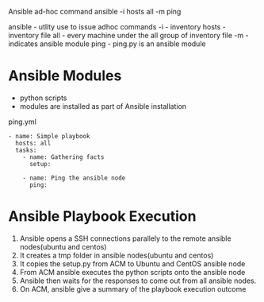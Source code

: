 Ansible ad-hoc command
ansible -i hosts all -m ping

ansible - utlity use to issue adhoc commands
-i - inventory
hosts - inventory file
all -  every machine under the all group of inventory file
-m - indicates ansible module
ping - ping.py is an ansible module

# Ansible Modules
* python scripts
* modules are installed as part of Ansible installation

ping.yml

    - name: Simple playbook
      hosts: all
      tasks:
        - name: Gathering facts
          setup:
      
        - name: Ping the ansible node
          ping:

# Ansible Playbook Execution 
1. Ansible opens a SSH connections parallely to the remote ansible nodes(ubuntu and centos)
2. It creates a tmp folder in ansible nodes(ubuntu and centos)
3. It copies the setup.py from ACM to Ubuntu and CentOS ansible node
4. From ACM ansible executes the python scripts onto the ansible node
5. Ansible then waits for the responses to come out from all ansible nodes.
6. On ACM, ansible give a summary of the playbook execution outcome
